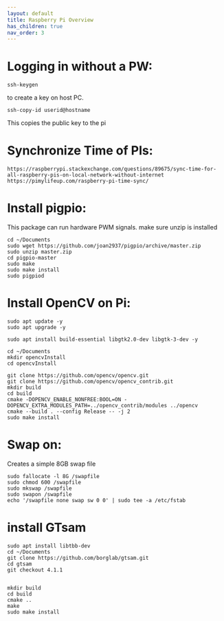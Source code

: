 ```yaml
---
layout: default
title: Raspberry Pi Overview
has_children: true
nav_order: 3
---
```


# Logging in without a PW:
```
ssh-keygen
```
to create a key on host PC.
```
ssh-copy-id userid@hostname
```
This copies the public key to the pi


# Synchronize Time of PIs:
```
https://raspberrypi.stackexchange.com/questions/89675/sync-time-for-all-raspberry-pis-on-local-network-without-internet
https://pimylifeup.com/raspberry-pi-time-sync/
```

# Install pigpio:
This package can run hardware PWM signals. make sure unzip is installed 
```
cd ~/Documents
sudo wget https://github.com/joan2937/pigpio/archive/master.zip
sudo unzip master.zip
cd pigpio-master
sudo make
sudo make install
sudo pigpiod

```

# Install OpenCV on Pi:
```
sudo apt update -y
sudo apt upgrade -y

sudo apt install build-essential libgtk2.0-dev libgtk-3-dev -y

cd ~/Documents
mkdir opencvInstall
cd opencvInstall

git clone https://github.com/opencv/opencv.git
git clone https://github.com/opencv/opencv_contrib.git
mkdir build
cd build
cmake -DOPENCV_ENABLE_NONFREE:BOOL=ON -DOPENCV_EXTRA_MODULES_PATH=../opencv_contrib/modules ../opencv
cmake --build . --config Release -- -j 2
sudo make install

```

# Swap on:
Creates a simple 8GB swap file 
```
sudo fallocate -l 8G /swapfile
sudo chmod 600 /swapfile
sudo mkswap /swapfile
sudo swapon /swapfile
echo '/swapfile none swap sw 0 0' | sudo tee -a /etc/fstab
```




# install GTsam
```
sudo apt install libtbb-dev
cd ~/Documents
git clone https://github.com/borglab/gtsam.git
cd gtsam
git checkout 4.1.1


mkdir build
cd build
cmake ..
make
sudo make install
```







